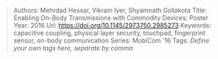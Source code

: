 > Authors: Mehrdad Hessar, Vikram Iyer, Shyamnath Gollakota
> Title: Enabling On-Body Transmissions with Commodity Devices: Poster
> Year: 2016
> Url: https://doi.org/10.1145/2973750.2985273
> Keywords: capacitive coupling, physical layer security, touchpad, fingerprint sensor, on-body communication
> Series: MobiCom '16
> Tags: *Define your own tags here, separate by comma*